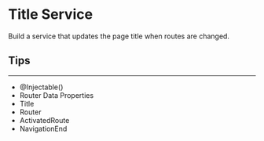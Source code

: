 # Title Service

Build a service that updates the page title when routes are changed.

## Tips
---
- @Injectable()
- Router Data Properties
- Title
- Router
- ActivatedRoute
- NavigationEnd
